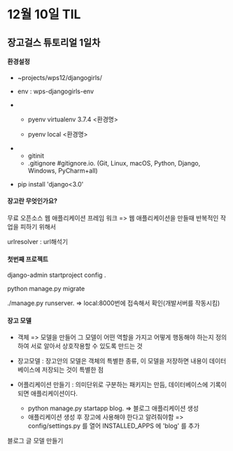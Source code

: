# 12월 10일 TIL

## 장고걸스 튜토리얼 1일차

#### 환경설정

- ~projects/wps12/djangogirls/

- env : wps-djangogirls-env

- - pyenv virtualenv 3.7.4 <환경명>

  - pyenv local <환경명>

- - gitinit
  - .gitignore      #gitignore.io. (Git, Linux, macOS, Python, Django, Windows, PyCharm+all)
- pip install 'django<3.0'



#### 장고란 무엇인가요?

무료 오픈소스 웹 애플리케이션 프레임 워크 => 웹 애플리케이션을 만들때 반복적인 작업을 피하기 위해서

urlresolver : url해석기



#### 첫번째 프로젝트

django-admin startproject config .

python manage.py migrate

./manage.py runserver.   => local:8000번에 접속해서 확인(개발서버를 작동시킴)



#### 장고 모델

- 객체 => 모델을 만들어 그 모델이 어떤 역할을 가지고 어떻게 행동해야 하는지 정의하여 서로 알아서 상호작용할 수 있도록 만드는 것

- 장고모델 : 장고안의 모델은 객체의 특별한 종류, 이 모델을 저장하면 내용이 데이터베이스에 저장되는 것이 특별한 점

- 어플리케이션 만들기 : 의미단위로 구분하는 패키지는 만듬, 데이터베이스에 기록이 되면 애플리케이션이다.

  - python manage.py startapp blog. => 블로그 애플리케이션 생성
  - 애플리케이션 생성 후 장고에 사용해야 한다고 알려줘야함 => config/settings.py 를 열어 INSTALLED_APPS 에 'blog' 를 추가

  

블로그 글 모델 만들기

